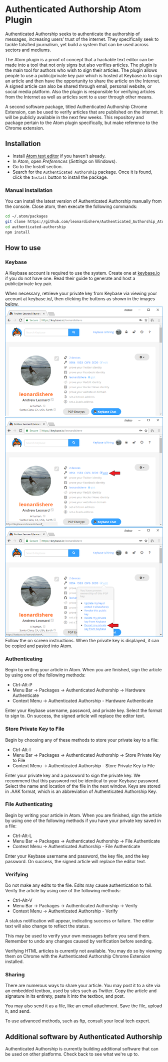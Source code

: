 # Authenticated Authorship Atom Plugin

Authenticated Authorship seeks to authenticate the authorship of messages, increasing users’ trust of the internet. They specifically seek to tackle falsified journalism, yet build a system that can be used across sectors and mediums.

The Atom plugin is a proof of concept that a hackable text editor can be made into a tool that not only signs but also verifies articles. The plugin is the main tool for authors who wish to sign their articles. The plugin allows people to use a public/private key pair which is hosted at Keybase.io to sign an article and then have the opportunity to share the article on the Internet. A signed article can also be shared through email, personal website, or social media platform. Also the plugin is responsible for verifying articles from the Internet as well as articles sent to a user through other means.

A second software package, titled Authenticated Authorship Chrome Extension, can be used to verify articles that are published on the internet. It will be publicly available in the next few weeks. This repository and package pertain to the Atom plugin specifically, but make reference to the Chrome extension.

## Installation

* Install [Atom text editor](https://atom.io/) if you haven't already.   
* In Atom, open *Preferences* (*Settings* on Windows).
* Go to the *Install* section.
* Search for the `Authenticated Authorship` package. Once it is found, click the `Install` button to install the package.

### Manual installation

You can install the latest version of Authenticated Authorship manually from the console. Close atom, then execute the following commands:

```bash
cd ~/.atom/packages
git clone https://github.com/leonardishere/Authenticated_Authorship_Atom_Plugin.git
cd authenticated-authorship
npm install
```

## How to use

### Keybase

A Keybase account is required to use the system. Create one at [keybase.io](keybase.io) if you do not have one. Read their guide to generate and host a public/private key pair.

When necessary, retrieve your private key from Keybase via viewing your account at keybase.io/<username>, then clicking the buttons as shown in the images below.
<img src="img/keybase private key screenshot 1.PNG" alt="keybase private key screenshot 1">
<img src="img/keybase private key screenshot 2.PNG" alt="keybase private key screenshot 2">
<img src="img/keybase private key screenshot 3.PNG" alt="keybase private key screenshot 3">
Follow the on screen instructions. When the private key is displayed, it can be copied and pasted into Atom.

### Authenticating

Begin by writing your article in Atom. When you are finished, sign the article by using one of the following methods:  
* Ctrl-Alt-P
* Menu Bar -> Packages -> Authenticated Authorship -> Hardware Authenticate
* Context Menu -> Authenticated Authorship - Hardware Authenticate

Enter your Keybase username, password, and private key. Select the format to sign to. On success, the signed article will replace the editor text.

### Store Private Key to File

Begin by choosing any of these methods to store your private key to a file:  
* Ctrl-Alt-I
* Menu Bar -> Packages -> Authenticated Authorship -> Store Private Key to File
* Context Menu -> Authenticated Authorship - Store Private Key to File

Enter your private key and a password to sign the private key. We recommend that this password not be identical to your Keybase password. Select the name and location of the file in the next window. Keys are stored in .AAK format, which is an abbreviation of Authenticated Authorship Key.

### File Authenticating

Begin by writing your article in Atom. When you are finished, sign the article by using one of the following methods if you have your private key saved in a file:  
* Ctrl-Alt-L
* Menu Bar -> Packages -> Authenticated Authorship -> File Authenticate
* Context Menu -> Authenticated Authorship - File Authenticate

Enter your Keybase username and password, the key file, and the key password. On success, the signed article will replace the editor text.

### Verifying

Do not make any edits to the file. Edits may cause authentication to fail. Verify the article by using one of the following methods:
* Ctrl-Alt-V
* Menu Bar -> Packages -> Authenticated Authorship -> Verify
* Context Menu -> Authenticated Authorship - Verify

A status notification will appear, indicating success or failure. The editor text will also change to reflect the status.

This may be used to verify your own messages before you send them. Remember to undo any changes caused by verification before sending.

Verifying HTML articles is currently not available. You may do so by viewing them on Chrome with the Authenticated Authorship Chrome Extension installed.

### Sharing

There are numerous ways to share your article. You may post it to a site via an embedded textbox, used by sites such as Twitter. Copy the article and signature in its entirety, paste it into the textbox, and post.

You may also send it as a file, like an email attachment. Save the file, upload it, and send.

To use advanced methods, such as ftp, consult your local tech expert.

## Additional software by Authenticated Authorship

Authenticated Authorship is currently building additional software that can be used on other platforms. Check back to see what we're up to.

